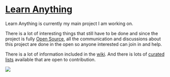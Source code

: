 # [Learn Anything](https://learn-anything.xyz)
Learn Anything is currently my main project I am working on.

There is a lot of interesting things that still have to be done and since the project is fully [Open Source](https://github.com/learn-anything/learn-anything), all the communication and discussions about this project are done in the open so anyone interested can join in and help.

There is a lot of information included in the [wiki](https://github.com/learn-anything/learn-anything/wiki). And there is lots of [curated lists](https://github.com/learn-anything/curated-lists#readme) available that are open to contribution.

![](https://raw.githubusercontent.com/learn-anything/learn-anything/dev/media/header.png)